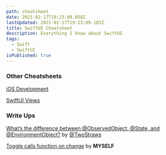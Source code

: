 ```yaml
---
path: cheatsheet
date: 2021-02-17T19:23:09.058Z
lastUpdated: 2021-02-17T19:23:09.103Z
title: SwiftUI Cheatsheet
description: Everything I know about SwiftUI
tags:
  - Swift
  - SwiftUI
isPublished: true
---
```


### Other Cheatsheets

[iOS Development](https://marcusmth.com/ios-development-favorites/)

[SwiftUI Views](https://marcusmth.com/swiftui-views/)

### Write Ups

[What’s the difference between @ObservedObject, @State, and @EnvironmentObject?](https://www.hackingwithswift.com/quick-start/swiftui/whats-the-difference-between-observedobject-state-and-environmentobject) by [@TwoStraws](https://twitter.com/twostraws?s=20)

[Toggle calls function on change](https://marcusmth.com/swiftui-toggle-call-function-on-change/) by **MYSELF**
